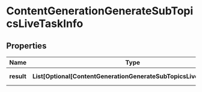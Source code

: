 # ContentGenerationGenerateSubTopicsLiveTaskInfo


## Properties

| Name | Type | Description | Notes |
|------------ | ------------- | ------------- | -------------|
**result** | **List[Optional[ContentGenerationGenerateSubTopicsLiveResultInfo]]** | array of results |[optional]|